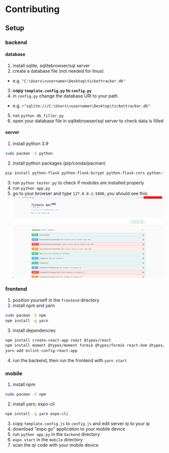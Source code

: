 # Contributing

## Setup
### backend
#### database
1. install sqlite, sqlitebrowser/sql server
2. create a database file (not needed for linux)
- e.g. `"C:\Users\<username>\Desktop\tickettracker.db"`
3. **copy `template.config.py` to `config.py`**
4. in `config.py` change the database URI to your path
- e.g. `r"sqlite:///C:\Users\<username>\Desktop\tickettracker.db"`
5. run `python db_filler.py`
6. open your database file in sqlitebrowser/sql server to check data is filled

#### server
1. install python 3.9
```sh
sudo pacman -S python
```
2. install python packages (pip/conda/pacman)
```sh
pip install python-flask python-flask-bcrypt python-flask-cors python-flask-dotenv python-flask-jwt python-flask-jwt-extended python-flask-marshmallow python-flask-migrate python-flask-restx python-flask-sqlalchemy python-marshmallow-sqlalchemy
```
3. run `python tester.py` to check if modules are installed properly
4. run `python app.py`
5. go to your browser and type `127.0.0.1:5000`, you should see this:
![api](./img/api.png)

### frontend
1. position yourself in the `frontend` directory
2. install npm and yarn
```sh
sudo pacman -S npm
npm install -g yarn
```
3. install dependencies
```sh
npm install create-react-app react @types/react
npm install moment @types/moment formik @types/formik react-dom @types/react-dom react-router-dom @types/react-router-dom
yarn add eslint-config-react-app
```
4. run the backend, then run the frontend with `yarn start`

### mobile
1. install npm
```sh
sudo pacman -S npm
```
2. install yarn, expo-cli
```sh
npm install -g yarn expo-cli
```
3. copy `template.config.js` to `config.js` and edit server ip to your ip
4. download "expo go" application to your mobile device
5. run `python app.py` in the `backend` directory
6. `expo start` in the `mobile` directory
7. scan the qr code with your mobile device
